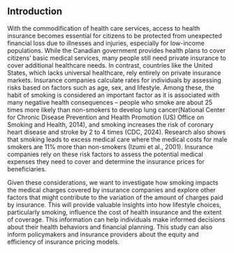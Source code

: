## Introduction
With the commodification of health care services, access to health insurance becomes essential for citizens to be protected from unexpected financial loss due to illnesses and injuries, especially for low-income populations. While the Canadian government provides health plans to cover citizens’ basic medical services, many people still need private insurance to cover additional healthcare needs. In contrast, countries like the United States, which lacks universal healthcare, rely entirely on private insurance markets. Insurance companies calculate rates for individuals by assessing risks based on factors such as age, sex, and lifestyle. Among these, the habit of smoking is considered an important factor as it is associated with many negative health consequences – people who smoke are about 25 times more likely than non-smokers to develop lung cancer(National Center for Chronic Disease Prevention and Health Promotion (US) Office on Smoking and Health, 2014), and smoking increases the risk of coronary heart disease and stroke by 2 to 4 times (CDC, 2024). Research also shows that smoking leads to excess medical care where the medical costs for male smokers are 11% more than non-smokers (Izumi et al., 2001). Insurance companies rely on these risk factors to assess the potential medical expenses they need to cover and determine the insurance prices for beneficiaries.

Given these considerations, we want to investigate how smoking impacts the medical charges covered by insurance companies and explore other factors that might contribute to the variation of the amount of charges paid by insurance. This will provide valuable insights into how lifestyle choices, particularly smoking, influence the cost of health insurance and the extent of coverage. This information can help individuals make informed decisions about their health behaviors and financial planning. This study can also inform policymakers and insurance providers about the equity and efficiency of insurance pricing models. 

